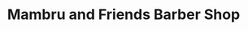 ---
title: "Mambru and Friends Barber Shop"
url: /mamaroneck/mambru-and-friends-barber-shop/
shop: hairdresser
---